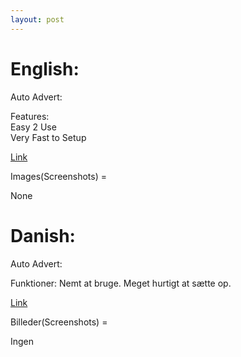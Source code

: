 ```yaml
---
layout: post
---
```


# English:

Auto Advert:

Features:
<br>Easy 2 Use
<br>Very Fast to Setup

[Link][1]

Images(Screenshots) =

None

# Danish:
Auto Advert:

Funktioner:
Nemt at bruge.
Meget hurtigt at sætte op.

[Link][1]

Billeder(Screenshots) =

Ingen

[1]: https://pastebin.com/zquC1R9N
